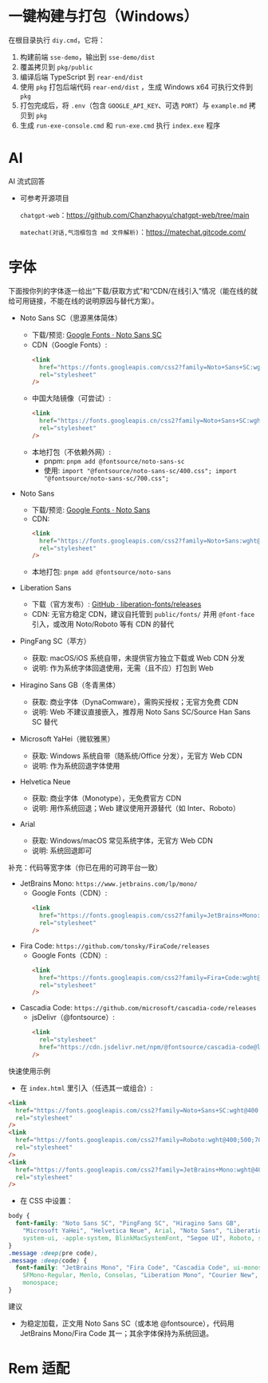 # 一键构建与打包（Windows）

在根目录执行 `diy.cmd`，它将：

1. 构建前端 `sse-demo`，输出到 `sse-demo/dist`
2. 覆盖拷贝到 `pkg/public`
3. 编译后端 TypeScript 到 `rear-end/dist`
4. 使用 `pkg` 打包后端代码 `rear-end/dist` ，生成 Windows x64 可执行文件到 `pkg`
5. 打包完成后，将 `.env`（包含 `GOOGLE_API_KEY`、可选 `PORT`）与 `example.md` 拷贝到 `pkg`
6. 生成 `run-exe-console.cmd` 和 `run-exe.cmd` 执行 `index.exe` 程序

# AI

AI 流式回答

- 可参考开源项目

  `chatgpt-web`：https://github.com/Chanzhaoyu/chatgpt-web/tree/main

  `matechat(对话,气泡框包含 md 文件解析)`：https://matechat.gitcode.com/

# 字体

下面按你列的字体逐一给出“下载/获取方式”和“CDN/在线引入”情况（能在线的就给可用链接，不能在线的说明原因与替代方案）。

- Noto Sans SC（思源黑体简体）

  - 下载/预览: [Google Fonts · Noto Sans SC](https://fonts.google.com/noto/specimen/Noto+Sans+SC)
  - CDN（Google Fonts）:
    ```html
    <link
      href="https://fonts.googleapis.com/css2?family=Noto+Sans+SC:wght@400;500;700&display=swap"
      rel="stylesheet"
    />
    ```
  - 中国大陆镜像（可尝试）:
    ```html
    <link
      href="https://fonts.googleapis.cn/css2?family=Noto+Sans+SC:wght@400;500;700&display=swap"
      rel="stylesheet"
    />
    ```
  - 本地打包（不依赖外网）:
    - pnpm: `pnpm add @fontsource/noto-sans-sc`
    - 使用: `import "@fontsource/noto-sans-sc/400.css"; import "@fontsource/noto-sans-sc/700.css";`

- Noto Sans

  - 下载/预览: [Google Fonts · Noto Sans](https://fonts.google.com/noto/specimen/Noto+Sans)
  - CDN:
    ```html
    <link
      href="https://fonts.googleapis.com/css2?family=Noto+Sans:wght@400;500;700&display=swap"
      rel="stylesheet"
    />
    ```
  - 本地打包: `pnpm add @fontsource/noto-sans`

- Liberation Sans

  - 下载（官方发布）: [GitHub · liberation-fonts/releases](https://github.com/liberationfonts/liberation-fonts/releases)
  - CDN: 无官方稳定 CDN，建议自托管到 `public/fonts/` 并用 `@font-face` 引入，或改用 Noto/Roboto 等有 CDN 的替代

- PingFang SC（苹方）

  - 获取: macOS/iOS 系统自带，未提供官方独立下载或 Web CDN 分发
  - 说明: 作为系统字体回退使用，无需（且不应）打包到 Web

- Hiragino Sans GB（冬青黑体）

  - 获取: 商业字体（DynaComware），需购买授权；无官方免费 CDN
  - 说明: Web 不建议直接嵌入，推荐用 Noto Sans SC/Source Han Sans SC 替代

- Microsoft YaHei（微软雅黑）

  - 获取: Windows 系统自带（随系统/Office 分发），无官方 Web CDN
  - 说明: 作为系统回退字体使用

- Helvetica Neue

  - 获取: 商业字体（Monotype），无免费官方 CDN
  - 说明: 用作系统回退；Web 建议使用开源替代（如 Inter、Roboto）

- Arial
  - 获取: Windows/macOS 常见系统字体，无官方 Web CDN
  - 说明: 系统回退即可

补充：代码等宽字体（你已在用的可跨平台一致）

- JetBrains Mono: `https://www.jetbrains.com/lp/mono/`
  - Google Fonts（CDN）:
    ```html
    <link
      href="https://fonts.googleapis.com/css2?family=JetBrains+Mono:wght@400;500;700&display=swap"
      rel="stylesheet"
    />
    ```
- Fira Code: `https://github.com/tonsky/FiraCode/releases`
  - Google Fonts（CDN）:
    ```html
    <link
      href="https://fonts.googleapis.com/css2?family=Fira+Code:wght@400;500;700&display=swap"
      rel="stylesheet"
    />
    ```
- Cascadia Code: `https://github.com/microsoft/cascadia-code/releases`
  - jsDelivr（@fontsource）:
    ```html
    <link
      rel="stylesheet"
      href="https://cdn.jsdelivr.net/npm/@fontsource/cascadia-code@latest/index.css"
    />
    ```

快速使用示例

- 在 `index.html` 里引入（任选其一或组合）:

```html
<link
  href="https://fonts.googleapis.com/css2?family=Noto+Sans+SC:wght@400;500;700&display=swap"
  rel="stylesheet"
/>
<link
  href="https://fonts.googleapis.com/css2?family=Roboto:wght@400;500;700&display=swap"
  rel="stylesheet"
/>
<link
  href="https://fonts.googleapis.com/css2?family=JetBrains+Mono:wght@400;500;700&display=swap"
  rel="stylesheet"
/>
```

- 在 CSS 中设置：

```css
body {
  font-family: "Noto Sans SC", "PingFang SC", "Hiragino Sans GB",
    "Microsoft YaHei", "Helvetica Neue", Arial, "Noto Sans", "Liberation Sans",
    system-ui, -apple-system, BlinkMacSystemFont, "Segoe UI", Roboto, sans-serif;
}
.message :deep(pre code),
.message :deep(code) {
  font-family: "JetBrains Mono", "Fira Code", "Cascadia Code", ui-monospace,
    SFMono-Regular, Menlo, Consolas, "Liberation Mono", "Courier New", Monaco,
    monospace;
}
```

建议

- 为稳定加载，正文用 Noto Sans SC（或本地 @fontsource），代码用 JetBrains Mono/Fira Code 其一；其余字体保持为系统回退。

# Rem 适配
